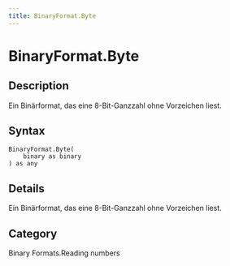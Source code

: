 ```yaml
---
title: BinaryFormat.Byte
---
```


# BinaryFormat.Byte


## Description

Ein Binärformat, das eine 8-Bit-Ganzzahl ohne Vorzeichen liest.


## Syntax

```powerquery
BinaryFormat.Byte(
    binary as binary
) as any
```


## Details

Ein Binärformat, das eine 8-Bit-Ganzzahl ohne Vorzeichen liest.



## Category
Binary Formats.Reading numbers
